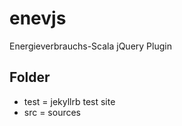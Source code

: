 # enevjs
Energieverbrauchs-Scala jQuery Plugin

## Folder
- test = jekyllrb test site
- src = sources
